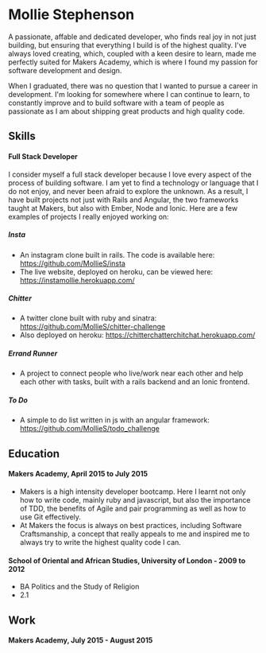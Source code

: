 # Mollie Stephenson

A passionate, affable and dedicated developer, who finds real joy in not just building, but ensuring that everything I build is of the highest quality.  I've always loved creating, which, coupled with a keen desire to learn, made me perfectly suited for Makers Academy, which is where I found my passion for software development and design.  

When I graduated, there was no question that I wanted to pursue a career in development.  I'm looking for somewhere where I can continue to learn, to constantly improve and to build software with a team of people as passionate as I am about shipping great products and high quality code.


## Skills

#### Full Stack Developer

I consider myself a full stack developer because I love every aspect of the process of building software.  I am yet to find a technology or language that I do not enjoy, and never been afraid to explore the unknown. As a result, I have built projects not just with Rails and Angular, the two frameworks taught at Makers, but also with Ember, Node and Ionic.  Here are a few examples of projects I really enjoyed working on:

##### Insta
- An instagram clone built in rails. The code is available here: https://github.com/MollieS/insta
- The live website, deployed on heroku, can be viewed here: https://instamollie.herokuapp.com/

##### Chitter
- A twitter clone built with ruby and sinatra: https://github.com/MollieS/chitter-challenge
- Also deployed on heroku: https://chitterchatterchitchat.herokuapp.com/

##### Errand Runner
- A project to connect people who live/work near each other and help each other with tasks, built with a rails backend and an Ionic frontend.

##### To Do
- A simple to do list written in js with an angular framework: https://github.com/MollieS/todo_challenge


## Education

#### Makers Academy, April 2015 to July 2015
- Makers is a high intensity developer bootcamp.  Here I learnt not only how to write code, mainly ruby and javascript, but also the importance of TDD, the benefits of Agile and pair programming as well as how to use Git effectively.
- At Makers the focus is always on best practices, including Software Craftsmanship, a concept that really appeals to me and inspired me to always try to write the highest quality code I can.

#### School of Oriental and African Studies, University of London - 2009 to 2012

- BA Politics and the Study of Religion
- 2.1

## Work

#### Makers Academy, July 2015 - August 2015

